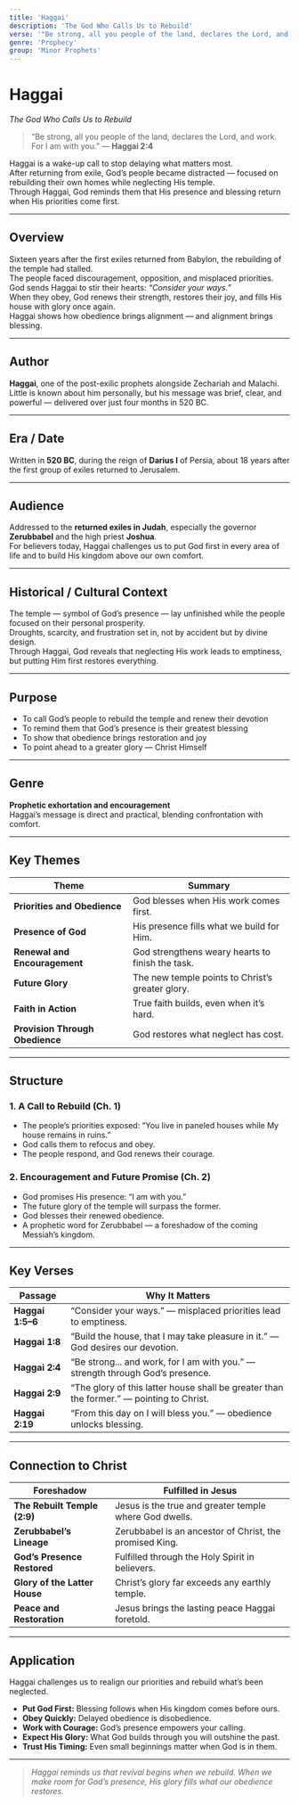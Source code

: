 ```yaml
---
title: 'Haggai'
description: 'The God Who Calls Us to Rebuild'
verse: '"Be strong, all you people of the land, declares the Lord, and work. For I am with you." — Haggai 2:4'
genre: 'Prophecy'
group: 'Minor Prophets'
---
```


# Haggai  
*The God Who Calls Us to Rebuild*

> “Be strong, all you people of the land, declares the Lord, and work. For I am with you.” — **Haggai 2:4**

Haggai is a wake-up call to stop delaying what matters most.  
After returning from exile, God’s people became distracted — focused on rebuilding their own homes while neglecting His temple.  
Through Haggai, God reminds them that His presence and blessing return when His priorities come first.

---

## Overview  
Sixteen years after the first exiles returned from Babylon, the rebuilding of the temple had stalled.  
The people faced discouragement, opposition, and misplaced priorities.  
God sends Haggai to stir their hearts: *“Consider your ways.”*  
When they obey, God renews their strength, restores their joy, and fills His house with glory once again.  
Haggai shows how obedience brings alignment — and alignment brings blessing.

---

## Author  
**Haggai**, one of the post-exilic prophets alongside Zechariah and Malachi.  
Little is known about him personally, but his message was brief, clear, and powerful — delivered over just four months in 520 BC.

---

## Era / Date  
Written in **520 BC**, during the reign of **Darius I** of Persia, about 18 years after the first group of exiles returned to Jerusalem.

---

## Audience  
Addressed to the **returned exiles in Judah**, especially the governor **Zerubbabel** and the high priest **Joshua**.  
For believers today, Haggai challenges us to put God first in every area of life and to build His kingdom above our own comfort.

---

## Historical / Cultural Context  
The temple — symbol of God’s presence — lay unfinished while the people focused on their personal prosperity.  
Droughts, scarcity, and frustration set in, not by accident but by divine design.  
Through Haggai, God reveals that neglecting His work leads to emptiness, but putting Him first restores everything.

---

## Purpose  
- To call God’s people to rebuild the temple and renew their devotion  
- To remind them that God’s presence is their greatest blessing  
- To show that obedience brings restoration and joy  
- To point ahead to a greater glory — Christ Himself  

---

## Genre  
**Prophetic exhortation and encouragement**  
Haggai’s message is direct and practical, blending confrontation with comfort.

---

## Key Themes  

| Theme | Summary |
|-------|----------|
| **Priorities and Obedience** | God blesses when His work comes first. |
| **Presence of God** | His presence fills what we build for Him. |
| **Renewal and Encouragement** | God strengthens weary hearts to finish the task. |
| **Future Glory** | The new temple points to Christ’s greater glory. |
| **Faith in Action** | True faith builds, even when it’s hard. |
| **Provision Through Obedience** | God restores what neglect has cost. |

---

## Structure  

### 1. A Call to Rebuild (Ch. 1)
- The people’s priorities exposed: “You live in paneled houses while My house remains in ruins.”  
- God calls them to refocus and obey.  
- The people respond, and God renews their courage.  

### 2. Encouragement and Future Promise (Ch. 2)
- God promises His presence: “I am with you.”  
- The future glory of the temple will surpass the former.  
- God blesses their renewed obedience.  
- A prophetic word for Zerubbabel — a foreshadow of the coming Messiah’s kingdom.  

---

## Key Verses  

| Passage | Why It Matters |
|----------|----------------|
| **Haggai 1:5–6** | “Consider your ways.” — misplaced priorities lead to emptiness. |
| **Haggai 1:8** | “Build the house, that I may take pleasure in it.” — God desires our devotion. |
| **Haggai 2:4** | “Be strong... and work, for I am with you.” — strength through God’s presence. |
| **Haggai 2:9** | “The glory of this latter house shall be greater than the former.” — pointing to Christ. |
| **Haggai 2:19** | “From this day on I will bless you.” — obedience unlocks blessing. |

---

## Connection to Christ  

| Foreshadow | Fulfilled in Jesus |
|-------------|-------------------|
| **The Rebuilt Temple (2:9)** | Jesus is the true and greater temple where God dwells. |
| **Zerubbabel’s Lineage** | Zerubbabel is an ancestor of Christ, the promised King. |
| **God’s Presence Restored** | Fulfilled through the Holy Spirit in believers. |
| **Glory of the Latter House** | Christ’s glory far exceeds any earthly temple. |
| **Peace and Restoration** | Jesus brings the lasting peace Haggai foretold. |

---

## Application  
Haggai challenges us to realign our priorities and rebuild what’s been neglected.  
- **Put God First:** Blessing follows when His kingdom comes before ours.  
- **Obey Quickly:** Delayed obedience is disobedience.  
- **Work with Courage:** God’s presence empowers your calling.  
- **Expect His Glory:** What God builds through you will outshine the past.  
- **Trust His Timing:** Even small beginnings matter when God is in them.  

---

> *Haggai reminds us that revival begins when we rebuild. When we make room for God’s presence, His glory fills what our obedience restores.*
